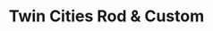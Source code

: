 ---
title: "Twin Cities Rod & Custom"
url: /pine-island/twin-cities-rod-und-custom/
shop: Autohaus
---